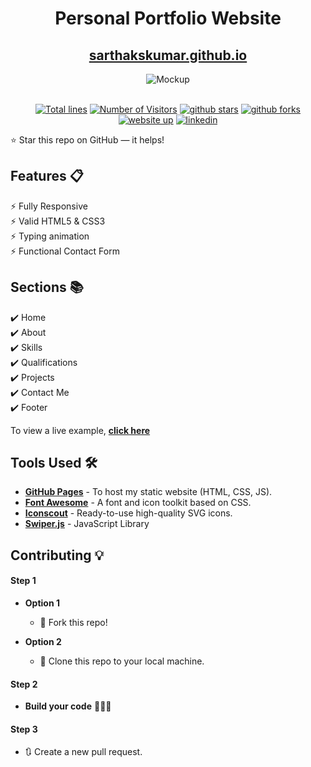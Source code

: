 <div align="center">

<h1>Personal Portfolio Website</h1>

<h2>
  <a href="https://sarthakskumar.github.io/">sarthakskumar.github.io</a>
</h2>

<div align="center">
  <img alt="Mockup" src="https://user-images.githubusercontent.com/64855541/148080556-ec9d5062-1092-4bd4-ba12-82a153e32985.png" />
</div>

<br/>

<a href="https://github.com/SarthakSKumar/sarthakskumar.github.io"><img src="https://sloc.xyz/github/SarthakSKumar/sarthakskumar.github.io" alt="Total lines"></a>
<a href="https://github.com/SarthakSKumar/sarthakskumar.github.io"><img src="https://visitor-badge.laobi.icu/badge?page_id=SarthakSKumar/sarthakskumar.github.io" alt="Number of Visitors"></a>
<a href="https://github.com/SarthakSKumar/sarthakskumar.github.io/stargazers"><img src="https://img.shields.io/github/stars/SarthakSKumar/sarthakskumar.github.io" alt="github stars"></a>
<a href="https://github.com/SarthakSKumar/sarthakskumar.github.io/network/members"><img src="https://img.shields.io/github/forks/sarthakskumar/sarthakskumar.github.io" alt="github forks"></a>
<a href="https:/sarthakskumar.github.io/"><img src="https://img.shields.io/badge/website-up-yellow" alt="website up"></a>
<a href="https://www.linkedin.com/in/sarthakskumar/"><img src="https://img.shields.io/badge/ask%20me-linkedin-1abc9c.svg" alt="linkedin"></a>

</div>

⭐ Star this repo on GitHub — it helps!

## Features 📋

⚡️ Fully Responsive\
⚡️ Valid HTML5 & CSS3\
⚡️ Typing animation\
⚡️ Functional Contact Form

## Sections 📚

✔️ Home\
✔️ About\
✔️ Skills \
✔️ Qualifications \
✔️ Projects\
✔️ Contact Me\
✔️ Footer

To view a live example, **[click here](https://sarthakskumar.github.io/)**

## Tools Used 🛠️

- [**GitHub Pages**](https://docs.github.com/en/pages) - To host my static website (HTML, CSS, JS).
- [**Font Awesome**](https://fontawesome.com/) - A font and icon toolkit based on CSS.
- [**Iconscout**](https://iconscout.com/unicons) - Ready-to-use high-quality SVG icons.
- [**Swiper.js**](https://swiperjs.com/) - JavaScript Library

## Contributing 💡

#### Step 1

- **Option 1**

  - 🍴 Fork this repo!

- **Option 2**
  - 👯 Clone this repo to your local machine.

#### Step 2

- **Build your code** 🔨🔨🔨

#### Step 3

- 🔃 Create a new pull request.
